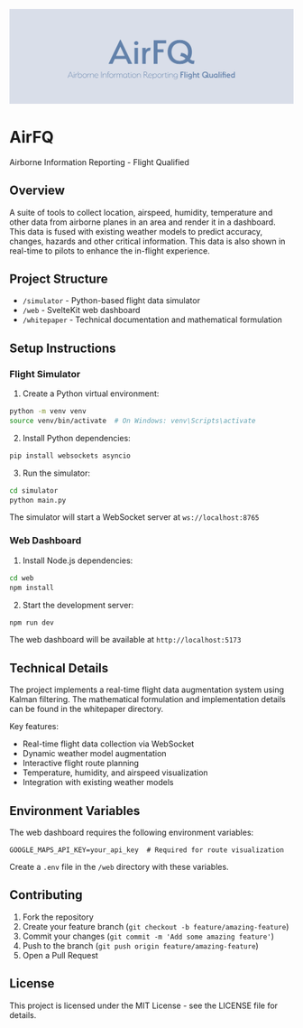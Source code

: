 ![AirFQ Banner](web/static/banner.png)

# AirFQ
Airborne Information Reporting - Flight Qualified

## Overview

A suite of tools to collect location, airspeed, humidity, temperature and other data from airborne planes in an area and render it in a dashboard. This data is fused with existing weather models to predict accuracy, changes, hazards and other critical information. This data is also shown in real-time to pilots to enhance the in-flight experience.

## Project Structure

- `/simulator` - Python-based flight data simulator
- `/web` - SvelteKit web dashboard
- `/whitepaper` - Technical documentation and mathematical formulation

## Setup Instructions

### Flight Simulator

1. Create a Python virtual environment:
```bash
python -m venv venv
source venv/bin/activate  # On Windows: venv\Scripts\activate
```

2. Install Python dependencies:
```bash
pip install websockets asyncio
```

3. Run the simulator:
```bash
cd simulator
python main.py
```

The simulator will start a WebSocket server at `ws://localhost:8765`

### Web Dashboard

1. Install Node.js dependencies:
```bash
cd web
npm install
```

2. Start the development server:
```bash
npm run dev
```

The web dashboard will be available at `http://localhost:5173`

## Technical Details

The project implements a real-time flight data augmentation system using Kalman filtering. The mathematical formulation and implementation details can be found in the whitepaper directory.

Key features:
- Real-time flight data collection via WebSocket
- Dynamic weather model augmentation
- Interactive flight route planning
- Temperature, humidity, and airspeed visualization
- Integration with existing weather models

## Environment Variables

The web dashboard requires the following environment variables:
```
GOOGLE_MAPS_API_KEY=your_api_key  # Required for route visualization
```

Create a `.env` file in the `/web` directory with these variables.

## Contributing

1. Fork the repository
2. Create your feature branch (`git checkout -b feature/amazing-feature`)
3. Commit your changes (`git commit -m 'Add some amazing feature'`)
4. Push to the branch (`git push origin feature/amazing-feature`)
5. Open a Pull Request

## License

This project is licensed under the MIT License - see the LICENSE file for details.

